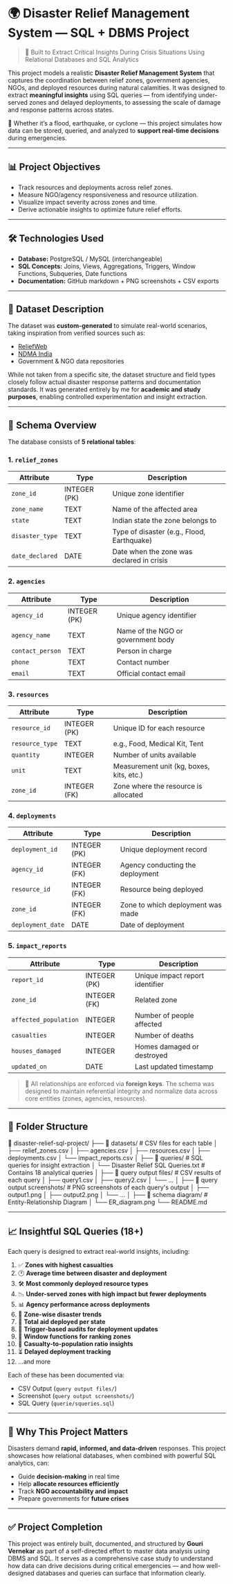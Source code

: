 # 🌍 Disaster Relief Management System — SQL + DBMS Project

> 🚨 Built to Extract Critical Insights During Crisis Situations Using Relational Databases and SQL Analytics

This project models a realistic **Disaster Relief Management System** that captures the coordination between relief zones, government agencies, NGOs, and deployed resources during natural calamities. It was designed to extract **meaningful insights** using SQL queries — from identifying under-served zones and delayed deployments, to assessing the scale of damage and response patterns across states.

📌 Whether it’s a flood, earthquake, or cyclone — this project simulates how data can be stored, queried, and analyzed to **support real-time decisions** during emergencies.

---

## 📊 Project Objectives

- Track resources and deployments across relief zones.
- Measure NGO/agency responsiveness and resource utilization.
- Visualize impact severity across zones and time.
- Derive actionable insights to optimize future relief efforts.

---

## 🛠️ Technologies Used

- **Database:** PostgreSQL / MySQL (interchangeable)
- **SQL Concepts:** Joins, Views, Aggregations, Triggers, Window Functions, Subqueries, Date functions
- **Documentation:** GitHub markdown + PNG screenshots + CSV exports

---

## 🧾 Dataset Description

The dataset was **custom-generated** to simulate real-world scenarios, taking inspiration from verified sources such as:
- [ReliefWeb](https://reliefweb.int/)
- [NDMA India](https://ndma.gov.in/)
- Government & NGO data repositories

While not taken from a specific site, the dataset structure and field types closely follow actual disaster response patterns and documentation standards. It was generated entirely by me for **academic and study purposes**, enabling controlled experimentation and insight extraction.

---

## 🧩 Schema Overview

The database consists of **5 relational tables**:

### 1. `relief_zones`
| Attribute       | Type        | Description                              |
|----------------|-------------|------------------------------------------|
| `zone_id`      | INTEGER (PK)| Unique zone identifier                   |
| `zone_name`    | TEXT        | Name of the affected area                |
| `state`        | TEXT        | Indian state the zone belongs to         |
| `disaster_type`| TEXT        | Type of disaster (e.g., Flood, Earthquake)|
| `date_declared`| DATE        | Date when the zone was declared in crisis|

### 2. `agencies`
| Attribute         | Type        | Description                            |
|------------------|-------------|----------------------------------------|
| `agency_id`       | INTEGER (PK)| Unique agency identifier               |
| `agency_name`     | TEXT        | Name of the NGO or government body     |
| `contact_person`  | TEXT        | Person in charge                       |
| `phone`           | TEXT        | Contact number                         |
| `email`           | TEXT        | Official contact email                 |

### 3. `resources`
| Attribute      | Type        | Description                                |
|---------------|-------------|--------------------------------------------|
| `resource_id` | INTEGER (PK)| Unique ID for each resource                |
| `resource_type`| TEXT        | e.g., Food, Medical Kit, Tent              |
| `quantity`    | INTEGER     | Number of units available                  |
| `unit`        | TEXT        | Measurement unit (kg, boxes, kits, etc.)   |
| `zone_id`     | INTEGER (FK)| Zone where the resource is allocated       |

### 4. `deployments`
| Attribute        | Type        | Description                              |
|------------------|-------------|------------------------------------------|
| `deployment_id`  | INTEGER (PK)| Unique deployment record                 |
| `agency_id`      | INTEGER (FK)| Agency conducting the deployment         |
| `resource_id`    | INTEGER (FK)| Resource being deployed                  |
| `zone_id`        | INTEGER (FK)| Zone to which deployment was made        |
| `deployment_date`| DATE        | Date of deployment                       |

### 5. `impact_reports`
| Attribute         | Type        | Description                            |
|-------------------|-------------|----------------------------------------|
| `report_id`       | INTEGER (PK)| Unique impact report identifier        |
| `zone_id`         | INTEGER (FK)| Related zone                           |
| `affected_population` | INTEGER | Number of people affected              |
| `casualties`      | INTEGER     | Number of deaths                       |
| `houses_damaged`  | INTEGER     | Homes damaged or destroyed             |
| `updated_on`      | DATE        | Last updated timestamp                 |

> 🔗 All relationships are enforced via **foreign keys**. The schema was designed to maintain referential integrity and normalize data across core entities (zones, agencies, resources).

---

## 📂 Folder Structure
📁 disaster-relief-sql-project/
├── 📁 datasets/ # CSV files for each table
│ ├── relief_zones.csv
│ ├── agencies.csv
│ ├── resources.csv
│ ├── deployments.csv
│ └── impact_reports.csv
│
├── 📁 queries/ # SQL queries for insight extraction
│ └── Disaster Relief SQL Queries.txt # Contains 18 analytical queries
│
├── 📁 query output files/ # CSV results of each query
│ ├── query1.csv
│ ├── query2.csv
│ └── ...
│
├── 📁 query output screenshots/ # PNG screenshots of each query's output
│ ├── output1.png
│ ├── output2.png
│ └── ...
│
├── 📁 schema diagram/ # Entity-Relationship Diagram
│ └── ER_diagram.png
└── README.md 

---

## 📈 Insightful SQL Queries (18+)

Each query is designed to extract real-world insights, including:

1. ✅ **Zones with highest casualties**
2. 🕐 **Average time between disaster and deployment**
3. 🛠️ **Most commonly deployed resource types**
4. 📉 **Under-served zones with high impact but fewer deployments**
5. 📊 **Agency performance across deployments**
6. 📍 **Zone-wise disaster trends**
7. 🧮 **Total aid deployed per state**
8. 🔁 **Trigger-based audits for deployment updates**
9. 🧵 **Window functions for ranking zones**
10. 👥 **Casualty-to-population ratio insights**
11. ⏳ **Delayed deployment tracking**
12. ...and more

Each of these has been documented via:
- CSV Output (`query output files/`)
- Screenshot (`query output screenshots/`)
- SQL Query (`querie/squeries.sql`)

---

## 🔎 Why This Project Matters

Disasters demand **rapid, informed, and data-driven** responses. This project showcases how relational databases, when combined with powerful SQL analytics, can:
- Guide **decision-making** in real time
- Help **allocate resources efficiently**
- Track **NGO accountability and impact**
- Prepare governments for **future crises**

---

## ✅ Project Completion

This project was entirely built, documented, and structured by **Gouri Vernekar** as part of a self-directed effort to master data analysis using DBMS and SQL. It serves as a comprehensive case study to understand how data can drive decisions during critical emergencies — and how well-designed databases and queries can surface that information clearly.
